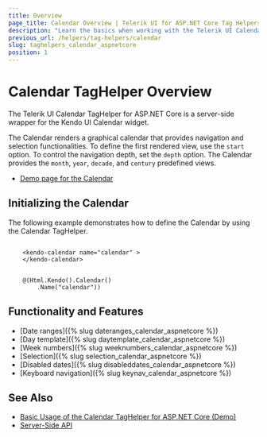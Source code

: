 ```yaml
---
title: Overview
page_title: Calendar Overview | Telerik UI for ASP.NET Core Tag Helpers
description: "Learn the basics when working with the Telerik UI Calendar TagHelper for ASP.NET Core (MVC 6 or ASP.NET Core MVC)."
previous_url: /helpers/tag-helpers/calendar
slug: taghelpers_calendar_aspnetcore
position: 1
---
```


# Calendar TagHelper Overview

The Telerik UI Calendar TagHelper for ASP.NET Core is a server-side wrapper for the Kendo UI Calendar widget.

The Calendar renders a graphical calendar that provides navigation and selection functionalities. To define the first rendered view, use the `start` option. To control the navigation depth, set the `depth` option. The Calendar provides the `month`, `year`, `decade`, and `century` predefined views.

* [Demo page for the Calendar](https://demos.telerik.com/aspnet-core/calendar/tag-helper)

## Initializing the Calendar

The following example demonstrates how to define the Calendar by using the Calendar TagHelper.

```tagHelper

    <kendo-calendar name="calendar" >
    </kendo-calendar>
```
```cshtml

    @(Html.Kendo().Calendar()
        .Name("calendar"))
```

## Functionality and Features

* [Date ranges]({% slug dateranges_calendar_aspnetcore %})
* [Day template]({% slug daytemplate_calendar_aspnetcore %})
* [Week numbers]({% slug weeknumbers_calendar_aspnetcore %})
* [Selection]({% slug selection_calendar_aspnetcore %})
* [Disabled dates]({% slug disableddates_calendar_aspnetcore %})
* [Keyboard navigation]({% slug keynav_calendar_aspnetcore %})

## See Also

* [Basic Usage of the Calendar TagHelper for ASP.NET Core (Demo)](https://demos.telerik.com/aspnet-core/calendar/tag-helper)
* [Server-Side API](/api/calendar)
